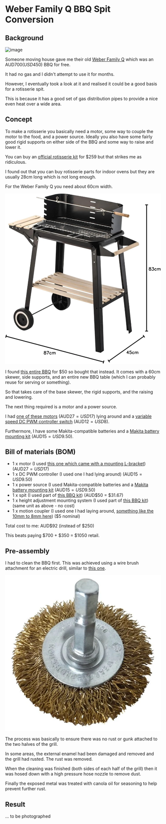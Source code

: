 # Weber Family Q BBQ Spit Conversion

## Background

![image](weber-family-q.avif)

Someone moving house gave me their old [Weber Family Q](https://www.weber.com/AU/en/q-range/family-q-plus/family-q-3200-lp/weber-family-q-titanium-q3200-lp/57062124.html) which was an AUD$700 (USD$450) BBQ for free.

It had no gas and I didn't attempt to use it for months.

However, I eventually took a look at it and realised it could be a good basis for a rotisserie spit.

This is because it has a good set of gas distribution pipes to provide a nice even heat over a wide area.

## Concept

To make a rotisserie you basically need a motor, some way to couple the motor to the food, and a power source. Ideally you also have some fairly good rigid supports on either side of the BBQ and some way to raise and lower it.

You can buy an [official rotisserie kit](https://www.weber.com/AU/en/accessories/accessories-by-barbecue-type/q-accessories/family-q-300-to-3200-series/family-q-rotisserie/17582.html) for $259 but that strikes me as ridiculous.

I found out that you can buy rotisserie parts for indoor ovens but they are usually 28cm long which is not long enough.

For the Weber Family Q you need about 60cm width.

![image](new-bbq.webp)

I found [this entire BBQ](https://www.amazon.com.au/gp/product/B0CH1PTP2G) for $50 so bought that instead. It comes with a 60cm skewer, side supports, and an entire new BBQ table (which I can probably reuse for serving or something).

So that takes care of the base skewer, the rigid supports, and the raising and lowering.

The next thing required is a motor and a power source.

I had [one of these motors](https://www.amazon.com.au/dp/B0B21YW465) (AUD$27 = USD$17) lying around and a [variable speed DC PWM controller switch](https://www.aliexpress.com/w/wholesale-dc-pwm.html) (AUD$12 = USD$8).

Furthermore, I have some Makita-compatible batteries and a [Makita battery mounting kit](https://www.ebay.com.au/itm/404556074659) (AUD$15 = USD$9.50).

## Bill of materials (BOM)

 * 1 x motor (I used [this one which came with a mounting L-bracket](https://www.amazon.com.au/dp/B0B21YW465)) (AUD$27 = USD$17)
 * 1 x DC PWM controller (I used one I had lying around) (AUD$15 = USD$9.50)
 * 1 x power source (I used Makita-compatible batteries and a [Makita battery mounting kit](https://www.ebay.com.au/itm/404556074659) (AUD$15 = USD$9.50)
 * 1 x spit (I used part of [this BBQ kit](https://www.amazon.com.au/gp/product/B0CH1PTP2G)) (AUD$50 = $31.67)
 * 1 x height adjustment mounting system (I used part of [this BBQ kit](https://www.amazon.com.au/gp/product/B0CH1PTP2G)) (same unit as above - no cost)
 * 1 x motion coupler (I used one I had laying around, [something like the 10mm to 8mm here](https://www.amazon.com.au/uxcell-Coupling-25mmx40mm-Coupler-Aluminum/dp/B09BZ915X5)) ($5 nominal)

Total cost to me: AUD$92 (instead of $250)

This beats paying $700 + $350 = $1050 retail.

## Pre-assembly

I had to clean the BBQ first. This was achieved using a wire brush attachment for an electric drill, similar to [this one](https://www.bunnings.com.au/josco-100mm-wheel-wire-brush_p6318427).

![image](wire-brush.webp)

The process was basically to ensure there was no rust or gunk attached to the two halves of the grill.

In some areas, the external enamel had been damaged and removed and the grill had rusted. The rust was removed.

When the cleaning was finished (both sides of each half of the grill) then it was hosed down with a high pressure hose nozzle to remove dust.

Finally the exposed metal was treated with canola oil for seasoning to help prevent further rust. 

## Result

... to be photographed
